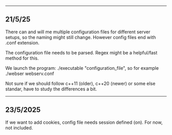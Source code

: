 
-----------
21/5/25
-----------

There can and will me multiple configuration files for different server setups, so the naming might still change. However config files end with .conf extension.

The configuration file needs to be parsed. Regex might be a helpful/fast method for this.

We launch the program: ./executable "configuration_file", so for example ./webser webserv.conf


Not sure if we should follow c++11 (older), c++20 (newer) or some else standar, have to study the differences a bit.

-----------
23/5/2025
-----------

If we want to add cookies, config file needs session defined (on). For now, not included.